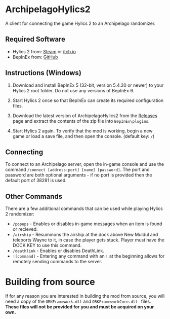 # ArchipelagoHylics2

A client for connecting the game Hylics 2 to an Archipelago randomizer.

## Required Software

- Hylics 2 from: [Steam](https://store.steampowered.com/app/1286710/Hylics_2/) or [itch.io](https://mason-lindroth.itch.io/hylics-2)
- BepInEx from: [GitHub](https://github.com/BepInEx/BepInEx/releases)

## Instructions (Windows)

1. Download and install BepInEx 5 (32-bit, version 5.4.20 or newer) to your Hylics 2 root folder. Do not use any versions of BepInEx 6.

2. Start Hylics 2 once so that BepInEx can create its required configuration files.

3. Download the latest version of ArchipelagoHylics2 from the [Releases](https://github.com/TRPG0/ArchipelagoHylics2/releases) page and extract the contents of the zip file into `BepInEx\plugins`.

4. Start Hylics 2 again. To verify that the mod is working, begin a new game or load a save file, and then open the console. (default key: `/`)

## Connecting

To connect to an Archipelago server, open the in-game console and use the command `/connect [address:port] [name] [password]`. The port and password are both optional arguments - if no port is provided then the default port of 38281 is used.

## Other Commands

There are a few additional commands that can be used while playing Hylics 2 randomizer:

- `/popups` - Enables or disables in-game messages when an item is found or recieved.
- `/airship` - Resummons the airship at the dock above New Muldul and teleports Wayne to it, in case the player gets stuck. Player must have the DOCK KEY to use this command.
- `/deathlink` - Enables or disables DeathLink.
- `![command]` - Entering any command with an `!` at the beginning allows for remotely sending commands to the server.

# Building from source

If for any reason you are interested in building the mod from source, you will need a copy of the `ORKFramework.dll` and `ORKFrameworkCore.dll ` files. **These files will not be provided for you and must be acquired on your own.**